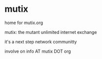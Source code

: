 mutix
=====

home for mutix.org

mutix: the mutant unlimited internet exchange

it's a next step network communitty

involve on info AT mutix DOT org
